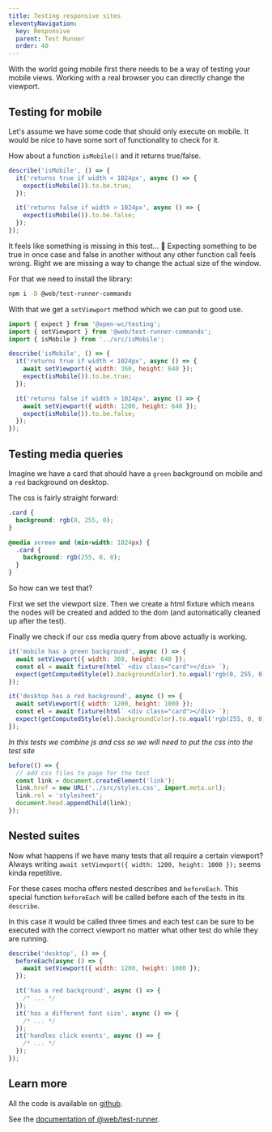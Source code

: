 ```yaml
---
title: Testing responsive sites
eleventyNavigation:
  key: Responsive
  parent: Test Runner
  order: 40
---
```


With the world going mobile first there needs to be a way of testing your mobile views.
Working with a real browser you can directly change the viewport.

## Testing for mobile

Let's assume we have some code that should only execute on mobile.
It would be nice to have some sort of functionality to check for it.

How about a function `isMobile()` and it returns true/false.

```js
describe('isMobile', () => {
  it('returns true if width < 1024px', async () => {
    expect(isMobile()).to.be.true;
  });

  it('returns false if width > 1024px', async () => {
    expect(isMobile()).to.be.false;
  });
});
```

It feels like something is missing in this test... 🤔
Expecting something to be true in once case and false in another without any other function call feels wrong.
Right we are missing a way to change the actual size of the window.

For that we need to install the library:

```bash
npm i -D @web/test-runner-commands
```

With that we get a `setViewport` method which we can put to good use.

```js
import { expect } from '@open-wc/testing';
import { setViewport } from '@web/test-runner-commands';
import { isMobile } from '../src/isMobile';

describe('isMobile', () => {
  it('returns true if width < 1024px', async () => {
    await setViewport({ width: 360, height: 640 });
    expect(isMobile()).to.be.true;
  });

  it('returns false if width > 1024px', async () => {
    await setViewport({ width: 1200, height: 640 });
    expect(isMobile()).to.be.false;
  });
});
```

## Testing media queries

Imagine we have a card that should have a `green` background on mobile and a `red` background on desktop.

The css is fairly straight forward:

```css
.card {
  background: rgb(0, 255, 0);
}

@media screen and (min-width: 1024px) {
  .card {
    background: rgb(255, 0, 0);
  }
}
```

So how can we test that?

First we set the viewport size.
Then we create a html fixture which means the nodes will be created and added to the dom (and automatically cleaned up after the test).

Finally we check if our css media query from above actually is working.

```js
it('mobile has a green background', async () => {
  await setViewport({ width: 360, height: 640 });
  const el = await fixture(html` <div class="card"></div> `);
  expect(getComputedStyle(el).backgroundColor).to.equal('rgb(0, 255, 0)');
});

it('desktop has a red background', async () => {
  await setViewport({ width: 1200, height: 1000 });
  const el = await fixture(html` <div class="card"></div> `);
  expect(getComputedStyle(el).backgroundColor).to.equal('rgb(255, 0, 0)');
});
```

_In this tests we combine js and css so we will need to put the css into the test site_

```js
before(() => {
  // add css files to page for the test
  const link = document.createElement('link');
  link.href = new URL('../src/styles.css', import.meta.url);
  link.rel = 'stylesheet';
  document.head.appendChild(link);
});
```

## Nested suites

Now what happens if we have many tests that all require a certain viewport?
Always writing `await setViewport({ width: 1200, height: 1000 });` seems kinda repetitive.

For these cases mocha offers nested describes and `beforeEach`.
This special function `beforeEach` will be called before each of the tests in its `describe`.

In this case it would be called three times and each test can be sure to be executed with the correct viewport no matter what other test do while they are running.

```js
describe('desktop', () => {
  beforeEach(async () => {
    await setViewport({ width: 1200, height: 1000 });
  });

  it('has a red background', async () => {
    /* ... */
  });
  it('has a different font size', async () => {
    /* ... */
  });
  it('handles click events', async () => {
    /* ... */
  });
});
```

## Learn more

All the code is available on [github](https://github.com/modernweb-dev/example-projects/tree/master/learn/test-runner-responsive).

See the [documentation of @web/test-runner](../../docs/test-runner/overview.md).
